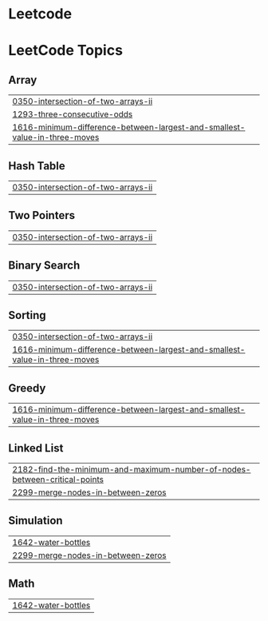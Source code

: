 # Leetcode
<!---LeetCode Topics Start-->
# LeetCode Topics
## Array
|  |
| ------- |
| [0350-intersection-of-two-arrays-ii](https://github.com/guptaaa19/Leetcode/tree/master/0350-intersection-of-two-arrays-ii) |
| [1293-three-consecutive-odds](https://github.com/guptaaa19/Leetcode/tree/master/1293-three-consecutive-odds) |
| [1616-minimum-difference-between-largest-and-smallest-value-in-three-moves](https://github.com/guptaaa19/Leetcode/tree/master/1616-minimum-difference-between-largest-and-smallest-value-in-three-moves) |
## Hash Table
|  |
| ------- |
| [0350-intersection-of-two-arrays-ii](https://github.com/guptaaa19/Leetcode/tree/master/0350-intersection-of-two-arrays-ii) |
## Two Pointers
|  |
| ------- |
| [0350-intersection-of-two-arrays-ii](https://github.com/guptaaa19/Leetcode/tree/master/0350-intersection-of-two-arrays-ii) |
## Binary Search
|  |
| ------- |
| [0350-intersection-of-two-arrays-ii](https://github.com/guptaaa19/Leetcode/tree/master/0350-intersection-of-two-arrays-ii) |
## Sorting
|  |
| ------- |
| [0350-intersection-of-two-arrays-ii](https://github.com/guptaaa19/Leetcode/tree/master/0350-intersection-of-two-arrays-ii) |
| [1616-minimum-difference-between-largest-and-smallest-value-in-three-moves](https://github.com/guptaaa19/Leetcode/tree/master/1616-minimum-difference-between-largest-and-smallest-value-in-three-moves) |
## Greedy
|  |
| ------- |
| [1616-minimum-difference-between-largest-and-smallest-value-in-three-moves](https://github.com/guptaaa19/Leetcode/tree/master/1616-minimum-difference-between-largest-and-smallest-value-in-three-moves) |
## Linked List
|  |
| ------- |
| [2182-find-the-minimum-and-maximum-number-of-nodes-between-critical-points](https://github.com/guptaaa19/Leetcode/tree/master/2182-find-the-minimum-and-maximum-number-of-nodes-between-critical-points) |
| [2299-merge-nodes-in-between-zeros](https://github.com/guptaaa19/Leetcode/tree/master/2299-merge-nodes-in-between-zeros) |
## Simulation
|  |
| ------- |
| [1642-water-bottles](https://github.com/guptaaa19/Leetcode/tree/master/1642-water-bottles) |
| [2299-merge-nodes-in-between-zeros](https://github.com/guptaaa19/Leetcode/tree/master/2299-merge-nodes-in-between-zeros) |
## Math
|  |
| ------- |
| [1642-water-bottles](https://github.com/guptaaa19/Leetcode/tree/master/1642-water-bottles) |
<!---LeetCode Topics End-->